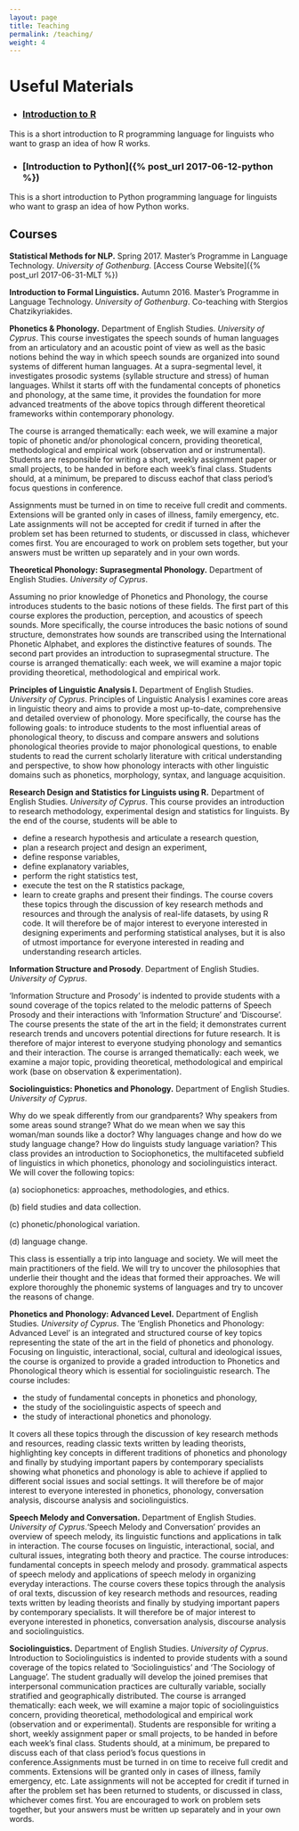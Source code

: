 ```yaml
---
layout: page
title: Teaching
permalink: /teaching/
weight: 4
---
```

# Useful Materials
- ### [Introduction to R]({{site.url}}/assets/RIntroCover.pdf)
This is a short introduction to R programming language for linguists who want to grasp an idea of how R works.
- ### [Introduction to Python]({% post_url 2017-06-12-python %})
This is a short introduction to Python programming language for linguists who want to grasp an idea of how Python works.


## Courses
**Statistical Methods for NLP.** Spring 2017. Master’s Programme in Language Technology. *University of Gothenburg*. [Access Course Website]({% post_url 2017-06-31-MLT %})

**Introduction to Formal Linguistics.** Autumn 2016. Master’s Programme in Language Technology. *University of Gothenburg*. Co-teaching with Stergios Chatzikyriakides.

**Phonetics & Phonology.**  Department of English Studies. *University of Cyprus*.
This course investigates the speech sounds of human languages from an articulatory and an acoustic point of view as well as the basic notions behind the way in which speech sounds are organized into sound systems of different human languages. At a supra-segmental level, it investigates prosodic systems (syllable structure and stress) of human languages. Whilst it starts off with the fundamental concepts of phonetics and phonology, at the same time, it provides the foundation for more advanced treatments of the above topics through different theoretical frameworks within contemporary phonology.

The course is arranged thematically: each week, we will examine a major topic of phonetic and/or phonological concern, providing theoretical, methodological and empirical work (observation and or instrumental). Students are responsible for writing a short, weekly assignment paper or small projects, to be handed in before each week’s final class. Students should, at a minimum, be prepared to discuss eachof that class period’s focus questions in conference.

Assignments must be turned in on time to receive full credit and comments. Extensions will be granted only in cases of illness, family emergency, etc. Late assignments will not be accepted for credit if turned in after the problem set has been returned to students, or discussed in class, whichever comes first. You are encouraged to work on problem sets together, but your answers must be written up separately and in your own words.

**Theoretical Phonology: Suprasegmental Phonology.** Department of English Studies. *University of Cyprus*.


Assuming no prior knowledge of Phonetics and Phonology, the course introduces students to the basic notions of these fields. The first part of this course explores the production, perception, and acoustics of speech sounds. More specifically, the course introduces the basic notions of sound structure, demonstrates how sounds are transcribed using the International Phonetic Alphabet, and explores the distinctive features of sounds. The second part provides an introduction to suprasegmental structure. The course is arranged thematically: each week, we will examine a major topic providing theoretical, methodological and empirical work.

**Principles of Linguistic Analysis I.**  Department of English Studies. *University of Cyprus*.
Principles of Linguistic Analysis I examines core areas in linguistic theory and aims to provide a most up-to-date, comprehensive and detailed overview of phonology. More specifically, the course has the following goals:
to introduce students to the most influential areas of phonological theory,
to discuss and compare answers and solutions phonological theories provide to major phonological questions,
to enable students to read the current scholarly literature with critical understanding and perspective,
to show how phonology interacts with other linguistic domains such as phonetics, morphology, syntax, and language acquisition.

**Research Design and Statistics for Linguists using R.** Department of English Studies. *University of Cyprus*.
This course provides an introduction to research methodology, experimental design and statistics for linguists. By the end of the course, students will be able to
- define a research hypothesis and articulate a research question,
- plan a research project and design an experiment,
- define response variables,
- define explanatory variables,
- perform the right statistics test,
- execute the test on the R statistics package,
- learn to create graphs and present their findings.
The course covers these topics through the discussion of key research methods and resources and through the analysis of real-life datasets, by using R code.  It will therefore be of major interest to everyone interested in designing experiments and performing statistical analyses, but it is also of utmost importance for everyone interested in reading and understanding research articles.

**Information Structure and Prosody**.  Department of English Studies. *University of Cyprus*.

‘Information Structure and Prosody’ is indented to provide students with a sound coverage of the topics related to the melodic patterns of Speech Prosody and their interactions with ‘Information Structure’ and ‘Discourse’. The course presents the state of the art in the field; it demonstrates current research trends and uncovers potential directions for future research. It is therefore of major interest to everyone studying phonology and semantics and their interaction. The course is arranged thematically: each week, we examine a major topic, providing theoretical, methodological and empirical work (base on observation & experimentation).

**Sociolinguistics: Phonetics and Phonology.**  Department of English Studies. *University of Cyprus*.

Why do we speak differently from our grandparents? Why speakers from some areas sound strange? What do we mean when we say this woman/man sounds like a doctor? Why languages change and how do we study language change? How do linguists study language variation? This class provides an introduction to Sociophonetics, the multifaceted subfield of linguistics in which phonetics, phonology and sociolinguistics interact. We will cover the following topics:

(a) sociophonetics: approaches, methodologies, and ethics.

(b) field studies and data collection.

(c) phonetic/phonological variation.

(d) language change.

This class is essentially a trip into language and society. We will meet the main practitioners of the field. We will try to uncover the philosophies that underlie their thought and the ideas that formed their approaches. We will explore thoroughly the phonemic systems of languages and try to uncover the reasons of change.

**Phonetics and Phonology: Advanced Level.**  Department of English Studies. *University of Cyprus*. The ‘English Phonetics and Phonology: Advanced Level’ is an integrated and structured course of key topics representing the state of the art in the field of phonetics and phonology. Focusing on linguistic, interactional, social, cultural and ideological issues, the course is organized to provide a graded introduction to Phonetics and Phonological theory which is essential for sociolinguistic research. The course includes:

- the study of fundamental concepts in phonetics and phonology,
- the study of the sociolinguistic aspects of speech and
- the study of interactional phonetics and phonology.

It covers all these topics through the discussion of key research methods and resources, reading classic texts written by leading theorists, highlighting key concepts in different traditions of phonetics and phonology and finally by studying important papers by contemporary specialists showing what phonetics and phonology is able to achieve if applied to different social issues and social settings. It will therefore be  of major interest to everyone interested in phonetics, phonology, conversation analysis, discourse analysis and sociolinguistics.

**Speech Melody and Conversation.**  Department of English Studies. *University of Cyprus*.‘Speech Melody and Conversation’ provides an overview of speech melody, its linguistic functions and applications in talk in interaction. The course focuses on linguistic, interactional, social, and cultural issues, integrating both theory and practice. The course introduces:
fundamental concepts in speech melody and prosody.
grammatical aspects of speech melody and
applications of speech melody in organizing everyday interactions.
The course covers these topics through the analysis of oral texts, discussion of key research methods and resources, reading texts written by leading theorists and finally by studying important papers by contemporary specialists. It will therefore be of major interest to everyone interested in phonetics, conversation analysis, discourse analysis and sociolinguistics.


**Sociolinguistics.**  Department of English Studies. *University of Cyprus*.
Introduction to Sociolinguistics is indented to provide students with a sound coverage of the topics related to ‘Sociolinguistics’ and ‘The Sociology of Language’. The student gradually will develop the joined premises that interpersonal communication practices are culturally variable, socially stratified and geographically distributed. The course is arranged thematically: each week, we will examine a major topic of sociolinguistics concern, providing theoretical, methodological and empirical work (observation and or experimental). Students are responsible for writing a short, weekly assignment paper or small projects, to be handed in before each week’s final class. Students should, at a minimum, be prepared to discuss each of that class period’s focus questions in conference.Assignments must be turned in on time to receive full credit and comments. Extensions will be granted only in cases of illness, family emergency, etc. Late assignments will not be accepted for credit if turned in after the problem set has been returned to students, or discussed in class, whichever comes first. You are encouraged to work on problem sets together, but your answers must be written up separately and in your own words.
